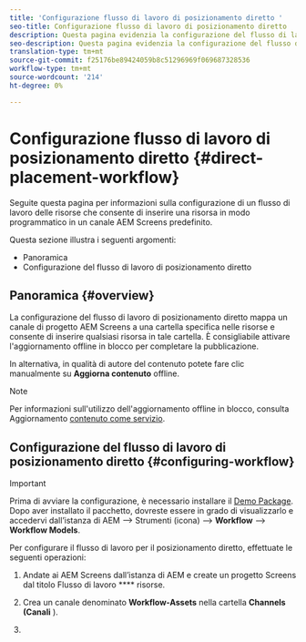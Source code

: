 ```yaml
---
title: 'Configurazione flusso di lavoro di posizionamento diretto '
seo-title: Configurazione flusso di lavoro di posizionamento diretto
description: Questa pagina evidenzia la configurazione del flusso di lavoro di posizionamento diretto.
seo-description: Questa pagina evidenzia la configurazione del flusso di lavoro di posizionamento diretto.
translation-type: tm+mt
source-git-commit: f25176be89424059b8c51296969f069687328536
workflow-type: tm+mt
source-wordcount: '214'
ht-degree: 0%

---
```



# Configurazione flusso di lavoro di posizionamento diretto {#direct-placement-workflow}

Seguite questa pagina per informazioni sulla configurazione di un flusso di lavoro delle risorse che consente di inserire una risorsa in modo programmatico in un canale AEM Screens predefinito.

Questa sezione illustra i seguenti argomenti:

* Panoramica
* Configurazione del flusso di lavoro di posizionamento diretto

## Panoramica {#overview}

La configurazione del flusso di lavoro di posizionamento diretto mappa un canale di progetto AEM Screens a una cartella specifica nelle risorse e consente di inserire qualsiasi risorsa in tale cartella. È consigliabile attivare l&#39;aggiornamento offline in blocco per completare la pubblicazione.

In alternativa, in qualità di autore del contenuto potete fare clic manualmente su **Aggiorna contenuto** offline.

>[!NOTE]
>
>Per informazioni sull&#39;utilizzo dell&#39;aggiornamento offline in blocco, consulta Aggiornamento [contenuto come servizio](/help/user-guide/content-update-as-a-service.md).

## Configurazione del flusso di lavoro di posizionamento diretto {#configuring-workflow}

>[!IMPORTANT]
>
>Prima di avviare la configurazione, è necessario installare il [Demo Package](https://github.com/godanny86/screens-demo/releases/download/v.0.0.1/screens-demo.all-1.0-SNAPSHOT.zip). Dopo aver installato il pacchetto, dovreste essere in grado di visualizzarlo e accedervi dall’istanza di AEM —> Strumenti (icona) —> **Workflow** —> **Workflow Models**.

Per configurare il flusso di lavoro per il posizionamento diretto, effettuate le seguenti operazioni:

1. Andate ai AEM Screens dall’istanza di AEM e create un progetto Screens dal titolo Flusso di lavoro **** risorse.

1. Crea un canale denominato **Workflow-Assets** nella cartella **Channels (Canali** ).

1. 
